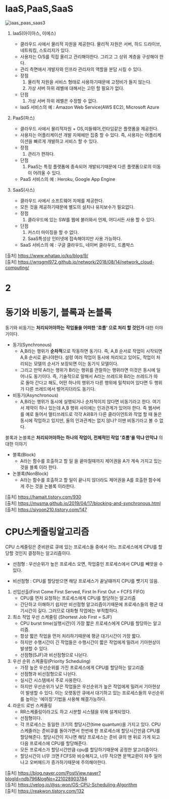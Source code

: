 
# IaaS,PaaS,SaaS
![iaas_paas_saas3](https://user-images.githubusercontent.com/22884224/135639714-7ee59dea-695b-44b2-8a7e-5db5a84eee4e.png)   
1. IaaS(아이아스, 이에스)
    - 클라우드 사에서 물리적 자원을 제공한다. 물리적 자원은 서버, 하드 드라이브, 네트워킹, 스토리지가 있다.
    - 사용자는 O/S를 직접 올리고 관리해야한다. 그리고 그 상위 계층을 구성해야 한다.
    - 관리 측면애서 개발자와 인프라 관리자의 역할을 분담 시킬 수 있다.
    - 장점
      1) 물리적 자원을 서비스 형태로 사용하기때문에 고정비가 들지 않는다.
      2) 가상 서버 하위 레벨에 대해서는 고민 할 필요가 없다.
    - 단점
      1) 가상 서버 하위 레벨은 수정할 수 없다.
    - IaaS 서비스의 예 : Amazon Web Service(AWS EC2), Microsoft Azure

2. PaaS(파스)
    - 클라우드 사에서 물리적자원 + OS,미들웨어,런타임같은 플랫폼을 제공한다.
    - 사용자는 어플리케이션 개발 자체에만 집중 할 수 있다. 즉, 사용자는 어플리케이션을 빠르게 개발하고 서비스 할 수 있다.
    - 장점
      1) 관리가 편하다.
    - 단점
      1) PaaS는 특정 플랫폼에 종속되어 개발되기때문에 다른 플랫폼으로의 이동이 어려울 수 있다.
    - PaaS 서비스의 예 : Heroku, Google App Engine

3. SaaS(사스)
    - 클라우드 사에서 소프트웨어 자체를 제공한다.
    - 모든 것을 제공하기때문에 별도의 설치나 유지보수가 필요없다.
    - 장점
      1) 클라우드에 있는 SW를 웹에 불러와서 언제, 어디서든 사용 할 수 있다.
    - 단점
      1) 커스터 마이징을 할 수 없다.
      2) SaaS특성상 인터넷에 접속해야지만 사용 가능하다.
    - SaaS 서비스의 예 : 구글 클라우드, 네이버 클라우드, 드롭박스

[출처] https://www.whatap.io/ko/blog/9/   
[출처] https://wnsgml972.github.io/network/2018/08/14/network_cloud-computing/   

# 2
# 동기와 비동기, 블록과 논블록
동기와 비동기는 **처리되어야하는** **작업들을 어떠한 '흐름' 으로 처리 할 것인가**  대한 이야기이다.

- 동기(Synchronous)
    - A,B라는 행위가 **순차적**으로 작동하면 동기다. 즉, A,B 순서로 작업이 시작되면 A,B 순서로 끝나야한다. 설령 여러 작업이 동시에 처리되고 있어도, 작업이 처리되는 모델의 순서가 보장되면 이는 동기식 모델이다.
    - 그리고 만약 A라는 행위가 B라는 행위를 관찰하는 행위라면 이것은 동시에 일어나도 동기이다. 즉, 기술적으로 말해서 A라는 쓰레드와 B라는 쓰레드가 따로 돌아 간다고 해도, 어떤 하나의 행위가 다른 행위에 밀착되어 있다면 두 행위가 다른 쓰레드에서 벌어지더라도 동기다.
- 비동기(Asynchronous)
    - A,B라는 행위가 동시에 실행되거나 순차적이지 않다면 비동기라고 한다. 여기서 제약이 하나 있는데 A,B 행위 사이에는 인과관계가 있어야 한다. 즉 웹서버를 예로 들어서 멀티쓰레드로 각각 A와B가 다른 클라이언트와 작업 할 때 둘은 동시에 작업하고 있지만, 둘의 인과관계는 없지 않나? 이땐 비동기라고 볼 수 없다.
    

블록과 논블록은 **처리되어야하는 하나의 작업이, 전체적인 작업 '흐름'을 막냐 안막냐** 의 대한 이야기

- 블록(Block)
    - A라는 함수를 호출하고 할 일 을 끝마칠때까지 제어권을 A가 계속 가지고 있는것을 블록 이라 한다.
- 논블록(NonBlock)
    - A라는 함수를 호출하고 할 일이 끝나지 않더라도 제어권을 A를 호출한 함수에게 주는 것을 논블록 이라한다.   
    
[출처] https://hamait.tistory.com/930   
[출처] https://musma.github.io/2019/04/17/blocking-and-synchronous.html   
[출처] https://siyoon210.tistory.com/147

# CPU스케줄링알고리즘
CPU 스케줄링은 준비완료 큐에 있는 프로세스들 중에서 어느 프로세스에게 CPU를 할당할 것인지 결정하는 알고리즘이다.

- 선점형 : 우선순위가 높은 프로세스 오면, 작업중인 프로세스에서 CPU를 빼앗을 수 있다.

- 비선점형 : CPU를 할당받으면 해당 프로세스가 끝날떄까지 CPU를 뻇기지 않음.

1. 선입선출(First Come First Served, First In First Out = FCFS FIFO)
    - CPU를 먼저 요청하는 프로세스에게 CPU를 할당하는 알고리즘
    - 간단하고 이해하기 쉽지만 비선점형 알고리즘이기때문에 프로세스들의 평균 대기시간이 길다. 그러므로 대화형 작업에는 부적합하다.
2. 최소 작업 우선 스케줄링 (Shortest Job First = SJF)
    - CPU burst time(실행시간)이 가장 짧은 프로세스에게 CPU를 할당하는 알고리즘.
    - 항상 짧은 작업을 먼저 처리하기때문에 평균 대기시간이 가장 짧다.
    - 하지만 수행시간이 긴 작업들은 수행시간이 짧은 작업에게  밀려서 기아현상이 발생할 수 있다.
    - 선점형(SJF)과 비선점형으로 나뉜다.
3. 우선 순위 스케줄링(Priority Scheduling)
    - 가장 높은 우선순위를 가진 프로세스에게 CPU를 할당하는 알고리즘
    - 선점형과 비선점형으로 나뉜다.
    - 실시간 시스템에서 주로 사용한다.
    - 하지만 우선순위가 낮은 작업들은 우선순위가 높은 작업에게 밀려서 기아현상이 발생할 수 있다. 이는 오랫동안 큐에서 대기하고 있는 프로세스들의 우선순위를 높이는 '에이징'기법을 사용해 해결가능하다.
4. 라운드 로빈 스케줄링
    - RR스케줄링이라고도 하고 시분할 시스템을 위해 설계되었다.
    - 선점형이다.
    - 각 프로세스는 동일한 크기의 할당시간(time quantum)을 가지고 있다. CPU스케줄러는 준비큐를 돌아가면서 한번에 한 프로세스에 할당시간만큼 CPU를 할당해준다.  할당시간이 지나면 해당 프로세스는 준비 큐의 맨 뒤로 가게 되고 다음 프로세스에 CPU를 할당해준다.
    - 모든 프로세스가 할당시간만큼 cpu를 할당하기때문에 공정한 알고리즘이다.
    - 할당시간이 너무 크면 FCFS와 비슷해지고, 너무 작으면 문맥교환이 자주 일어나고 오버헤드가 증가하기때문에 주의해야한다.

[출처] https://blog.naver.com/PostView.naver?blogId=ndb796&logNo=221028903784   
[출처] https://velog.io/@ss-won/OS-CPU-Scheduling-Algorithm   
[출처] https://reakwon.tistory.com/132
